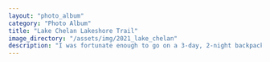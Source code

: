 ```yaml
---
layout: "photo_album"
category: "Photo Album"
title: "Lake Chelan Lakeshore Trail"
image_directory: "/assets/img/2021_lake_chelan"
description: "I was fortunate enough to go on a 3-day, 2-night backpacking trip around Lake Chelan in the summer of 2021 with a friend, Constantin. It was a really breathtaking trip."
---
```

